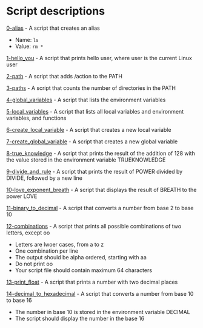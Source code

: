 # Script descriptions
[0-alias](https://github.com/chelseyqc/holbertonschool-shell/tree/master/init_files_variables_and_expansions/0-alias) - A script that creates an alias
- Name: `ls`
- Value: `rm *`


[1-hello_you](https://github.com/chelseyqc/holbertonschool-shell/blob/master/init_files_variables_and_expansions/1-hello_you) - A script that prints hello user, where user is the current Linux user


[2-path](https://github.com/chelseyqc/holbertonschool-shell/blob/master/init_files_variables_and_expansions/2-path) - A script that adds /action to the PATH


[3-paths](https://github.com/chelseyqc/holbertonschool-shell/blob/master/init_files_variables_and_expansions/3-paths) - A script that counts the number of directories in the PATH


[4-global_variables](https://github.com/chelseyqc/holbertonschool-shell/blob/master/init_files_variables_and_expansions/4-global_variables) - A script that lists the environment variables


[5-local_variables](https://github.com/chelseyqc/holbertonschool-shell/blob/master/init_files_variables_and_expansions/5-local_variables) - A script that lists all local variables and environment variables, and functions


[6-create_local_variable](https://github.com/chelseyqc/holbertonschool-shell/blob/master/init_files_variables_and_expansions/6-create_local_variable) - A script that creates a new local variable


[7-create_global_variable](https://github.com/chelseyqc/holbertonschool-shell/blob/master/init_files_variables_and_expansions/7-create_global_variable) - A script that creates a new global variable


[8-true_knowledge](https://github.com/aliciastudies/holbertonschool-shell/tree/master/init_files_variables_and_expansions/8-true_knowledge) - A script that prints the result of the addition of 128 with the value stored in the environment variable TRUEKNOWLEDGE


[9-divide_and_rule](https://github.com/aliciastudies/holbertonschool-shell/tree/master/init_files_variables_and_expansions/9-divide_and_rule) - A script that prints the result of POWER divided by DIVIDE, followed by a new line


[10-love_exponent_breath](https://github.com/aliciastudies/holbertonschool-shell/tree/master/init_files_variables_and_expansions/10-love_exponent_breath) - A script that displays the result of BREATH to the power LOVE


[11-binary_to_decimal](https://github.com/aliciastudies/holbertonschool-shell/tree/master/init_files_variables_and_expansions/11-binary_to_decimal) - A script that converts a number from base 2 to base 10


[12-combinations](https://github.com/chelseyqc/holbertonschool-shell/tree/master/init_files_variables_and_expansions/12-combinations) - A script that prints all possible combinations of two letters, except oo
- Letters are lwoer cases, from a to z
- One combination per line
- The output should be alpha ordered, starting with aa
- Do not print oo
- Your script file should contain maximum 64 characters


[13-print_float](https://github.com/chelseyqc/holbertonschool-shell/tree/master/init_files_variables_and_expansions/13-print_float) - A script that prints a number with two decimal places


[14-decimal_to_hexadecimal](https://github.com/chelseyqc/holbertonschool-shell/tree/master/init_files_variables_and_expansions/14-decimal_to_hexadecimal) - A script that converts a number from base 10 to base 16
- The number in base 10 is stored in the environment variable DECIMAL
- The script should display the number in the base 16
